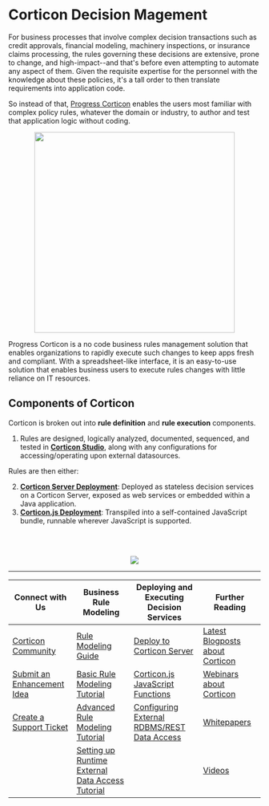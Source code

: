 # Corticon Decision Magement

For business processes that involve complex decision transactions such as credit approvals, financial modeling, machinery inspections, or insurance claims processing, the rules governing these decisions are extensive, prone to change, and high-impact--and that's before even attempting to automate any aspect of them. Given the requisite expertise for the personnel with the knowledge about these policies, it's a tall order to then translate requirements into application code. 

So instead of that, [Progress Corticon](https://www.progress.com/corticon) enables the users most familiar with complex policy rules, whatever the domain or industry, to author and test that application logic without coding. 

<p align="center">  <img src="https://i.ibb.co/z71Np4m/be-more-explicit.jpg" width="400"/></p>

Progress Corticon is a no code business rules management solution that enables organizations to rapidly execute such changes to keep apps fresh and compliant. With a spreadsheet-like interface, it is an easy-to-use solution that enab​​les business users to execute rules changes with little reliance on IT resources.


## Components of Corticon

Corticon is broken out into **rule definition** and **rule execution** components.

1.  Rules are designed, logically analyzed, documented, sequenced, and tested in **[Corticon Studio](https://docs.progress.com/bundle/corticon-quick-reference/page/A-guide-to-Progress-Corticon-Studio.html)**, along with any configurations for accessing/operating upon external datasources.

Rules are then either:

2) **[Corticon Server Deployment](https://docs.progress.com/category/corticon-java)**: Deployed as stateless decision services on a Corticon Server, exposed as web services or embedded within a Java application.
3) **[Corticon.js Deployment](https://docs.progress.com/category/corticon-javascript)**: Transpiled into a self-contained JavaScript bundle, runnable wherever JavaScript is supported.

<br>
<br>
<p align="center">  <img src="https://i.ibb.co/ww4tPNm/sshot-1.png"/>
</p>

--- 

| Connect with Us                                                                                              	| Business Rule Modeling                                                                                                                                                                                 	| Deploying and Executing Decision Services                                                                                                                             	| Further Reading                                                                                         	|
|--------------------------------------------------------------------------------------------------------------	|--------------------------------------------------------------------------------------------------------------------------------------------------------------------------------------------------------	|-----------------------------------------------------------------------------------------------------------------------------------------------------------------------	|---------------------------------------------------------------------------------------------------------	|
| [Corticon Community](https://community.progress.com/s/topic/0TO4Q00000026HaWAI/corticon-general-discussions) 	| [Rule Modeling Guide](https://docs.progress.com/bundle/corticon-rule-modeling/page/Introduction-to-Corticon-rule-modeling.html)                                                                        	| [Deploy to Corticon Server](https://docs.progress.com/category/corticon-java)                                                                                         	| [Latest Blogposts about Corticon](https://www.progress.com/blogs/cognitive-services)                    	|
| [Submit an Enhancement Idea](https://corticon.ideas.aha.io/portal_session/new)                               	| [Basic Rule Modeling Tutorial](https://docs.progress.com/bundle/basic-corticon-tutorial/page/Tutorial-Basic-Rule-Modeling-in-Corticon-Studio.html)                                                     	| [Corticon.js JavaScript Functions](https://docs.progress.com/category/corticon-javascript)                                                                            	| [Webinars about Corticon](https://www.progress.com/webinars?filter=product%5ecorticon%7clanguage%5eall) 	|
| [Create a Support Ticket](https://secure.progress.com/com/)                                                  	| [Advanced Rule Modeling Tutorial](https://docs.progress.com/bundle/adv-corticon-tutorial/page/Tutorial-Advanced-Rule-Modeling-in-Corticon-Studio.html)                                                 	| [Configuring External RDBMS/REST Data Access](https://docs.progress.com/bundle/corticon-data-integration/page/Why-your-rules-might-want-to-access-external-data.html) 	| [Whitepapers](https://www.progress.com/papers?filter=product^corticon)                                  	|
|                                                                                                              	| [Setting up Runtime External Data Access Tutorial](https://docs.progress.com/bundle/corticon-edc-modeling-tutorial/page/Tutorial-Modeling-Progress-Corticon-Rules-to-Access-a-Database-using-EDC.html) 	|                                                                                                                                                                       	| [Videos](https://www.progress.com/video?product=corticon)                                               	|
